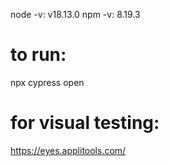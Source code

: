 node -v:    v18.13.0
npm -v:     8.19.3

# to run:
npx cypress open

# for visual testing:
https://eyes.applitools.com/